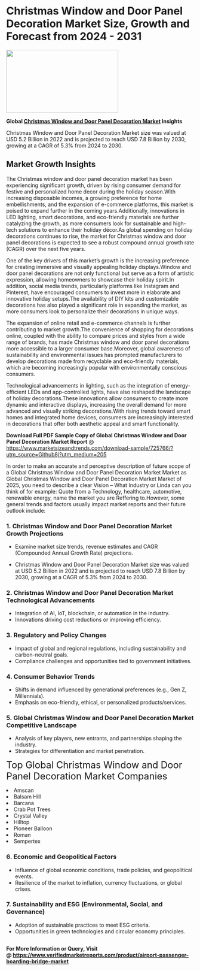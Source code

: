 <H1>Christmas Window and Door Panel Decoration Market Size, Growth and Forecast from 2024 - 2031</H1><img class="aligncenter size-medium wp-image-584254" src="https://thirdeyenews.in/wp-content/uploads/2024/09/Global-Market-Research-300x168.jpeg" alt="" width="300" height="168" /><p><strong>Global&nbsp;<a href="https://www.marketsizeandtrends.com/download-sample/725766/?utm_source=Github8j?utm_medium=205">Christmas Window and Door Panel Decoration Market</a> Insights</strong></p><p>Christmas Window and Door Panel Decoration Market size was valued at USD 5.2 Billion in 2022 and is projected to reach USD 7.8 Billion by 2030, growing at a CAGR of 5.3% from 2024 to 2030.</p><p><h2>Market Growth Insights</h2> <p>The Christmas window and door panel decoration market has been experiencing significant growth, driven by rising consumer demand for festive and personalized home decor during the holiday season.With increasing disposable incomes, a growing preference for home embellishments, and the expansion of e-commerce platforms, this market is poised to expand further in the coming years.Additionally, innovations in LED lighting, smart decorations, and eco-friendly materials are further catalyzing the growth, as more consumers look for sustainable and high-tech solutions to enhance their holiday décor.As global spending on holiday decorations continues to rise, the market for Christmas window and door panel decorations is expected to see a robust compound annual growth rate (CAGR) over the next five years.</p> <p>One of the key drivers of this market’s growth is the increasing preference for creating immersive and visually appealing holiday displays.Window and door panel decorations are not only functional but serve as a form of artistic expression, allowing homeowners to showcase their holiday spirit.In addition, social media trends, particularly platforms like Instagram and Pinterest, have encouraged consumers to invest more in elaborate and innovative holiday setups.The availability of DIY kits and customizable decorations has also played a significant role in expanding the market, as more consumers look to personalize their decorations in unique ways.</p> <p>The expansion of online retail and e-commerce channels is further contributing to market growth.The convenience of shopping for decorations online, coupled with the ability to compare prices and styles from a wide range of brands, has made Christmas window and door panel decorations more accessible to a larger consumer base.Moreover, global awareness of sustainability and environmental issues has prompted manufacturers to develop decorations made from recyclable and eco-friendly materials, which are becoming increasingly popular with environmentally conscious consumers.</p> <p>Technological advancements in lighting, such as the integration of energy-efficient LEDs and app-controlled lights, have also reshaped the landscape of holiday decorations.These innovations allow consumers to create more dynamic and interactive displays, increasing the overall demand for more advanced and visually striking decorations.With rising trends toward smart homes and integrated home devices, consumers are increasingly interested in decorations that offer both aesthetic appeal and smart functionality.</p> <p><span class=""><strong>Download Full PDF Sample Copy of Global Christmas Window and Door Panel Decoration Market Report</strong> @ <a href="https://www.marketsizeandtrends.com/download-sample/725766/?utm_source=Github8j?utm_medium=205" target="_blank">https://www.marketsizeandtrends.com/download-sample/725766/?utm_source=Github8j?utm_medium=205</a></span></p><p>In order to make an accurate and perceptive description of future scope of a Global&nbsp;Christmas Window and Door Panel Decoration Market Market as Global&nbsp;Christmas Window and Door Panel Decoration Market Market of 2025, you need to describe a clear Vision &ndash; What Industry or Linda can you think of for example: Quote from a Technology, healthcare, automotive, renewable energy, name the market you are Reffering to.However, some general trends and factors usually impact market reports and their future outlook include:</p><h3>1.&nbsp;<strong>Christmas Window and Door Panel Decoration Market Growth Projections</strong></h3><ul><li>Examine market size trends, revenue estimates and CAGR (Compounded Annual Growth Rate) projections.</li><li><p>Christmas Window and Door Panel Decoration Market size was valued at USD 5.2 Billion in 2022 and is projected to reach USD 7.8 Billion by 2030, growing at a CAGR of 5.3% from 2024 to 2030.</p></li></ul><h3>2.&nbsp;<strong>Christmas Window and Door Panel Decoration Market Technological Advancements</strong></h3><ul><li>Integration of AI, IoT, blockchain, or automation in the industry.</li><li>Innovations driving cost reductions or improving efficiency.</li></ul><h3>3.&nbsp;<strong>Regulatory and Policy Changes</strong></h3><ul><li>Impact of global and regional regulations, including sustainability and carbon-neutral goals.</li><li>Compliance challenges and opportunities tied to government initiatives.</li></ul><h3>4.&nbsp;<strong>Consumer Behavior Trends</strong></h3><ul><li>Shifts in demand influenced by generational preferences (e.g., Gen Z, Millennials).</li><li>Emphasis on eco-friendly, ethical, or personalized products/services.</li></ul><h3>5.&nbsp;<strong>Global Christmas Window and Door Panel Decoration Market Competitive Landscape</strong></h3><ul><li>Analysis of key players, new entrants, and partnerships shaping the industry.</li><li>Strategies for differentiation and market penetration.</li></ul><p data-pm-slice="1 1 []"><span style="color: inherit; font-family: inherit; font-size: 25px;">Top Global Christmas Window and Door Panel Decoration Market Companies</span></p><div class="" data-test-id=""><p><li>Amscan</li><li> Balsam Hill</li><li> Barcana</li><li> Crab Pot Trees</li><li> Crystal Valley</li><li> Hilltop</li><li> Pioneer Balloon</li><li> Roman</li><li> Sempertex</li></p></div><h3>6.&nbsp;<strong>Economic and Geopolitical Factors</strong></h3><ul><li>Influence of global economic conditions, trade policies, and geopolitical events.</li><li>Resilience of the market to inflation, currency fluctuations, or global crises.</li></ul><h3>7.&nbsp;<strong>Sustainability and ESG (Environmental, Social, and Governance)</strong></h3><ul><li>Adoption of sustainable practices to meet ESG criteria.</li><li>Opportunities in green technologies and circular economy principles.</li></ul><h2><strong style="font-size: 14px;">For More Information or Query, Visit @&nbsp;</strong><a style="background-color: #ffffff; font-size: 14px;" href="https://www.marketsizeandtrends.com/report/christmas-window-and-door-panel-decoration-market/" target="_blank">https://www.verifiedmarketreports.com/product/airport-passenger-boarding-bridge-market</a></h2>